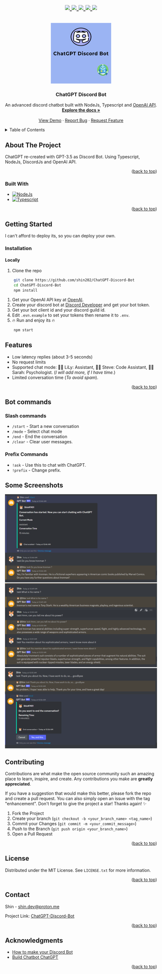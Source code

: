 <a name="readme-top"></a>

<h1 align="center">
   <a href="https://github.com/shin202/ChatGPT-Discord-Bot/graphs/contributors">
      <img src="https://img.shields.io/github/contributors/shin202/ChatGPT-Discord-Bot.svg?style=for-the-badge">
   </a>
   <a href="https://github.com/shin202/ChatGPT-Discord-Bot/network/members">
      <img src="https://img.shields.io/github/forks/shin202/ChatGPT-Discord-Bot.svg?style=for-the-badge">
   </a>
   <a href="https://github.com/shin202/ChatGPT-Discord-Bot/stargazers">
      <img src="https://img.shields.io/github/stars/shin202/ChatGPT-Discord-Bot.svg?style=for-the-badge">
   </a>
   <a href="https://github.com/shin202/ChatGPT-Discord-Bot/issues">
      <img src="https://img.shields.io/github/issues/shin202/ChatGPT-Discord-Bot.svg?style=for-the-badge">
   </a>
   <a href="https://github.com/shin202/ChatGPT-Discord-Bot/blob/main/LICENSE.txt">
      <img src="https://img.shields.io/github/license/shin202/ChatGPT-Discord-Bot.svg?style=for-the-badge">
   </a>
</h1>



<!-- PROJECT LOGO -->
<br />
<div align="center">
  <a href="https://github.com/shin202/ChatGPT-Discord-Bot">
    <img src="src/assets/images/logo.png" alt="Logo" width="200" height="200">
  </a>

<h3 align="center">ChatGPT Discord Bot</h3>

  <p align="center">
    An advanced discord chatbot built with NodeJs, Typescript and <a href="https://openai.com/">OpenAI API</a>. 
    <br />
    <a href="https://github.com/shin202/ChatGPT-Discord-Bot"><strong>Explore the docs »</strong></a>
    <br />
    <br />
    <a href="#">View Demo</a>
    ·
    <a href="https://github.com/shin202/ChatGPT-Discord-Bot/issues">Report Bug</a>
    ·
    <a href="https://github.com/shin202/ChatGPT-Discord-Bot/issues">Request Feature</a>
  </p>
</div>



<!-- TABLE OF CONTENTS -->
<details>
  <summary>Table of Contents</summary>
  <ol>
    <li>
      <a href="#about-the-project">About The Project</a>
      <ul>
        <li><a href="#built-with">Built With</a></li>
      </ul>
    </li>
    <li>
      <a href="#getting-started">Getting Started</a>
      <ul>
        <li><a href="#installation">Installation</a></li>
      </ul>
    </li>
    <li><a href="#usage">Features</a></li>
    <li><a href="#bot-commands">Bot Commands</a></li>
    <li><a href="#some-screenshots">Some Screenshots</a></li>
    <li><a href="#contributing">Contributing</a></li>
    <li><a href="#license">License</a></li>
    <li><a href="#contact">Contact</a></li>
    <li><a href="#acknowledgments">Acknowledgments</a></li>
  </ol>
</details>



<!-- ABOUT THE PROJECT -->
## About The Project

ChatGPT re-created with GPT-3.5 as Discord Bot. Using Typescript, NodeJs, DiscordJs and OpenAI API.

<p align="right">(<a href="#readme-top">back to top</a>)</p>


### Built With

* [![NodeJs][Node.js]][Node-url]
* [![Typescript][Typescript]][Typescript-url]

<p align="right">(<a href="#readme-top">back to top</a>)</p>



<!-- GETTING STARTED -->
## Getting Started
I can't afford to deploy its, so you can deploy your own.

### Installation
#### Locally

1. Clone the repo
```sh
    git clone https://github.com/shin202/ChatGPT-Discord-Bot
    cd ChatGPT-Discord-Bot
    npm install
```

1. Get your OpenAI API key at [OpenAI](https://openai.com/api/).
2. Create your discord bot at [Discord Developer](https://discord.com/developers/applications) and get your bot token.
3. Get your bot client id and your discord guild id.
4. Edit `.evn.example` to set your tokens then rename it to `.env`.
5. 🔥 Run and enjoy its 🔥
```sh
    npm start 
```

## Features

- Low latency replies (about 3-5 seconds)
- No request limits
- Supported chat mode: 👩‍💼 LiLy: Assistant, 👨‍💻 Steve: Code Assistant, 👩‍⚕️ Sarah: Psychologist. (*I will add more, if I have time.*)
- Limited conversation time (*To avoid spam*).

<p align="right">(<a href="#readme-top">back to top</a>)</p>


## Bot commands
### Slash commands

- `/start` - Start a new conversation
- `/mode` - Select chat mode
- `/end` - End the conversation
- `/clear` - Clear user messages.

### Prefix Commands

- `!ask` - Use this to chat with ChatGPT.
- `!prefix` - Change prefix.


## Some Screenshots

<img src="src/assets/images/screenshots/1.png">
<img src="src/assets/images/screenshots/2.png">
<img src="src/assets/images/screenshots/3.png">

<!-- CONTRIBUTING -->
## Contributing

Contributions are what make the open source community such an amazing place to learn, inspire, and create. Any contributions you make are **greatly appreciated**.

If you have a suggestion that would make this better, please fork the repo and create a pull request. You can also simply open an issue with the tag "enhancement".
Don't forget to give the project a star! Thanks again! ✨

1. Fork the Project
2. Create your branch (`git checkout -b <your_branch_name> <tag_name>`)
3. Commit your Changes (`git commit -m <your_commit_message>`)
4. Push to the Branch (`git push origin <your_branch_name>`)
5. Open a Pull Request

<p align="right">(<a href="#readme-top">back to top</a>)</p>



<!-- LICENSE -->
## License

Distributed under the MIT License. See `LICENSE.txt` for more information.

<p align="right">(<a href="#readme-top">back to top</a>)</p>



<!-- CONTACT -->
## Contact

Shin - <a href="mailto:shin.dev@proton.me">shin.dev@proton.me</a>

Project Link: [ChatGPT-Discord-Bot](https://github.com/shin202/ChatGPT-Discord-Bot)

<p align="right">(<a href="#readme-top">back to top</a>)</p>



<!-- ACKNOWLEDGMENTS -->
## Acknowledgments

* [How to make your Discord Bot](https://www.youtube.com/@WornOffKeys)
* [Build Chatbot ChatGPT](https://monokaijs.com/blog/sharing/tao-chatbot-gpt)

<p align="right">(<a href="#readme-top">back to top</a>)</p>



<!-- MARKDOWN LINKS & IMAGES -->
[contributors-shield]: https://img.shields.io/github/contributors/github_username/repo_name.svg?style=for-the-badge
[contributors-url]: https://github.com/github_username/repo_name/graphs/contributors
[forks-shield]: https://img.shields.io/github/forks/github_username/repo_name.svg?style=for-the-badge
[forks-url]: https://github.com/github_username/repo_name/network/members
[stars-shield]: https://img.shields.io/github/stars/github_username/repo_name.svg?style=for-the-badge
[stars-url]: https://github.com/github_username/repo_name/stargazers
[issues-shield]: https://img.shields.io/github/issues/github_username/repo_name.svg?style=for-the-badge
[issues-url]: https://github.com/github_username/repo_name/issues
[license-shield]: https://img.shields.io/github/license/github_username/repo_name.svg?style=for-the-badge
[license-url]: https://github.com/github_username/repo_name/blob/master/LICENSE.txt
[linkedin-shield]: https://img.shields.io/badge/-LinkedIn-black.svg?style=for-the-badge&logo=linkedin&colorB=555
[linkedin-url]: https://linkedin.com/in/linkedin_username
[Next.js]: https://img.shields.io/badge/next.js-000000?style=for-the-badge&logo=nextdotjs&logoColor=white
[Next-url]: https://nextjs.org/
[React.js]: https://img.shields.io/badge/React-20232A?style=for-the-badge&logo=react&logoColor=61DAFB
[React-url]: https://reactjs.org/
[Vue.js]: https://img.shields.io/badge/Vue.js-35495E?style=for-the-badge&logo=vuedotjs&logoColor=4FC08D
[Vue-url]: https://vuejs.org/
[Angular.io]: https://img.shields.io/badge/Angular-DD0031?style=for-the-badge&logo=angular&logoColor=white
[Angular-url]: https://angular.io/
[Svelte.dev]: https://img.shields.io/badge/Svelte-4A4A55?style=for-the-badge&logo=svelte&logoColor=FF3E00
[Svelte-url]: https://svelte.dev/
[Laravel.com]: https://img.shields.io/badge/Laravel-FF2D20?style=for-the-badge&logo=laravel&logoColor=white
[Laravel-url]: https://laravel.com
[Bootstrap.com]: https://img.shields.io/badge/Bootstrap-563D7C?style=for-the-badge&logo=bootstrap&logoColor=white
[Bootstrap-url]: https://getbootstrap.com
[JQuery.com]: https://img.shields.io/badge/jQuery-0769AD?style=for-the-badge&logo=jquery&logoColor=white
[JQuery-url]: https://jquery.com
[Typescript]: https://img.shields.io/badge/TypeScript-007ACC?style=for-the-badge&logo=typescript&logoColor=white
[Typescript-url]: https://www.typescriptlang.org
[Node.js]: https://img.shields.io/badge/Node.js-43853D?style=for-the-badge&logo=node.js&logoColor=white
[Node-url]: https://nodejs.org/en
[Express.js]: https://img.shields.io/badge/Express.js-404D59?style=for-the-badge
[Express-url]: https://expressjs.com